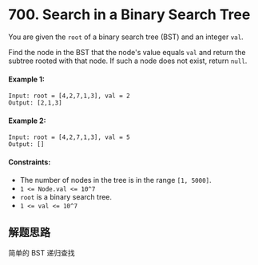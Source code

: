 # 700. Search in a Binary Search Tree

You are given the `root` of a binary search tree (BST) and an integer `val`.

Find the node in the BST that the node's value equals `val` and return the subtree rooted with that node. If such a node does not exist, return `null`.

#### Example 1:

```
Input: root = [4,2,7,1,3], val = 2
Output: [2,1,3]
```

#### Example 2:

```
Input: root = [4,2,7,1,3], val = 5
Output: []
``` 

#### Constraints:

+ The number of nodes in the tree is in the range `[1, 5000]`.
+ `1 <= Node.val <= 10^7`
+ `root` is a binary search tree.
+ `1 <= val <= 10^7`

## 解题思路

简单的 BST 递归查找

